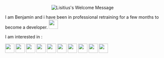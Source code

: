 <p align="center">
		<img alt="Lisitius's Welcome Message"
			 src="http://readme-typing-svg.herokuapp.com?size=30&color=13F2F7&width=500&height=55&lines=Hi+there+!+%F0%9F%91%8B+Bonjour+!+%F0%9F%91%8B">
</p>
<p>I am Benjamin and i have been in professional retraining for a few months to become a developer. <img src="https://emoji.gg/assets/emoji/4585-dancingblob.gif" width="30"/></p>

I am interested in :
<div align="left">
<img width="30px" src="https://cdn.jsdelivr.net/gh/devicons/devicon/icons/vscode/vscode-original.svg" /> 
<img width="30px" src="https://cdn.jsdelivr.net/gh/devicons/devicon/icons/html5/html5-original.svg" /> 
<img width="30px" src="https://cdn.jsdelivr.net/gh/devicons/devicon/icons/css3/css3-original.svg" /> 
<img width="30px" src="https://cdn.jsdelivr.net/gh/devicons/devicon/icons/javascript/javascript-original.svg" />
<img width="30px" src="https://cdn.jsdelivr.net/gh/devicons/devicon/icons/typescript/typescript-original.svg" />
<img width="30px" src="https://cdn.jsdelivr.net/gh/devicons/devicon/icons/react/react-original.svg" />
<img width="30px" src="https://cdn.jsdelivr.net/gh/devicons/devicon/icons/nodejs/nodejs-original.svg" />
<img width="30px" src="https://cdn.jsdelivr.net/gh/devicons/devicon/icons/php/php-original.svg" />
<img width="30px" src="https://cdn.jsdelivr.net/gh/devicons/devicon/icons/git/git-original.svg" />
<img width="30px" src="https://cdn.jsdelivr.net/gh/devicons/devicon/icons/mysql/mysql-original.svg" />
</div>

<!--
**Lisitius/Lisitius** is a ✨ _special_ ✨ repository because its `README.md` (this file) appears on your GitHub profile.

Here are some ideas to get you started:

- 🔭 I’m currently working on ...
- 🌱 I’m currently learning ...
- 👯 I’m looking to collaborate on ...
- 🤔 I’m looking for help with ...
- 💬 Ask me about ...
- 📫 How to reach me: ...
- 😄 Pronouns: ...
- ⚡ Fun fact: ...
-->
